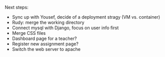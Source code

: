 Next steps:
- Sync up with Yousef, decide of a deployment stragy (VM vs. container)
- Rudy: merge the working directory
- Connect mysql with Django, focus on user info first
- Merge CSS files
- Dashboard page for a teacher?
- Register new assignment page?
- Switch the web server to apache

